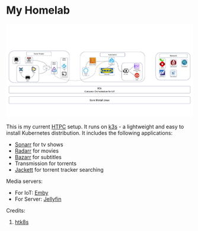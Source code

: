 # My Homelab

![htk8s diagrams](system_design.png)

This is my current [HTPC](https://en.wikipedia.org/wiki/Home_theater_PC) setup. It runs on [k3s](https://k3s.io/) - a lightweight and easy to install Kubernetes distribution.
It includes the following applications:

* [Sonarr](https://sonarr.tv/) for tv shows
* [Radarr](https://radarr.video/) for movies
* [Bazarr](https://github.com/morpheus65535/bazarr) for subtitles
* Transmission for torrents
* [Jackett](https://github.com/Jackett/Jackett) for torrent tracker searching

Media servers:
* For IoT: [Emby](https://emby.media/)
* For Server: [Jellyfin](https://jellyfin.org/)

Credits:
1) [htk8s](https://github.com/fabito/htk8s)
